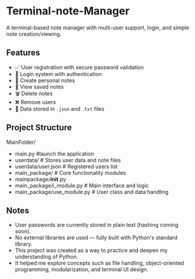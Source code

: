# Terminal-note-Manager
A terminal-based note manager with multi-user support, login, and simple note creation/viewing.

## Features

- ✅ User registration with secure password validation
- 🔐 Login system with authentication
- 📝 Create personal notes
- 📖 View saved notes
- 🗑️ Delete notes
- ❌ Remove users
- 📂 Data stored in `.json` and `.txt` files

## Project Structure
MainFolder/
- main.py #launch the application
- userdata/ # Stores user data and note files
- userdata/user.json # Registered users list
- main_package/ # Core functionality modules
- mainpackage/__init__.py
- main_package/i_module.py # Main interface and logic
- main_package/use_module.py # User class and data handling

## Notes
- User passwords are currently stored in plain text (hashing coming soon).
- No external libraries are used — fully built with Python's standard library.
- This project was created as a way to practice and deepen my understanding of Python.
- It helped me explore concepts such as file handling, object-oriented programming, modularization, and terminal UI design.
